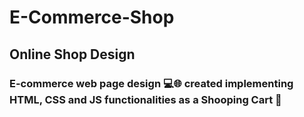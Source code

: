 # E-Commerce-Shop 
## Online Shop Design
### E-commerce web page design 💻🌐 created implementing HTML, CSS and JS functionalities as a Shooping Cart 🛒 

